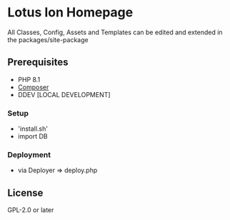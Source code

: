 # Lotus Ion Homepage

All Classes, Config, Assets and Templates can be edited and extended in the packages/site-package

## Prerequisites

* PHP 8.1
* [Composer](https://getcomposer.org/download/)
* DDEV [LOCAL DEVELOPMENT]

### Setup

* 'install.sh'
* import DB

### Deployment

* via Deployer => deploy.php

## License

GPL-2.0 or later
